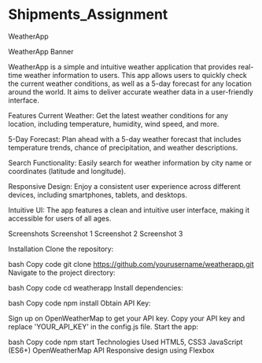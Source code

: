 # Shipments_Assignment

WeatherApp

WeatherApp Banner

WeatherApp is a simple and intuitive weather application that provides real-time weather information to users. This app allows users to quickly check the current weather conditions, as well as a 5-day forecast for any location around the world. It aims to deliver accurate weather data in a user-friendly interface.

Features
Current Weather: Get the latest weather conditions for any location, including temperature, humidity, wind speed, and more.

5-Day Forecast: Plan ahead with a 5-day weather forecast that includes temperature trends, chance of precipitation, and weather descriptions.

Search Functionality: Easily search for weather information by city name or coordinates (latitude and longitude).

Responsive Design: Enjoy a consistent user experience across different devices, including smartphones, tablets, and desktops.

Intuitive UI: The app features a clean and intuitive user interface, making it accessible for users of all ages.

Screenshots
Screenshot 1
Screenshot 2
Screenshot 3

Installation
Clone the repository:

bash
Copy code
git clone https://github.com/yourusername/weatherapp.git
Navigate to the project directory:

bash
Copy code
cd weatherapp
Install dependencies:

bash
Copy code
npm install
Obtain API Key:

Sign up on OpenWeatherMap to get your API key.
Copy your API key and replace 'YOUR_API_KEY' in the config.js file.
Start the app:

bash
Copy code
npm start
Technologies Used
HTML5, CSS3
JavaScript (ES6+)
OpenWeatherMap API
Responsive design using Flexbox
